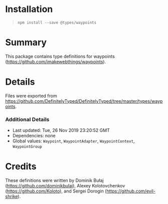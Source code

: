 # Installation
> `npm install --save @types/waypoints`

# Summary
This package contains type definitions for waypoints (https://github.com/imakewebthings/waypoints).

# Details
Files were exported from https://github.com/DefinitelyTyped/DefinitelyTyped/tree/master/types/waypoints.

### Additional Details
 * Last updated: Tue, 26 Nov 2019 23:20:52 GMT
 * Dependencies: none
 * Global values: `Waypoint`, `WaypointAdapter`, `WaypointContext`, `WaypointGroup`

# Credits
These definitions were written by Dominik Bułaj (https://github.com/dominikbulaj), Alexey Kolotovchenkov (https://github.com/Koloto), and Sergei Dorogin (https://github.com/evil-shrike).
